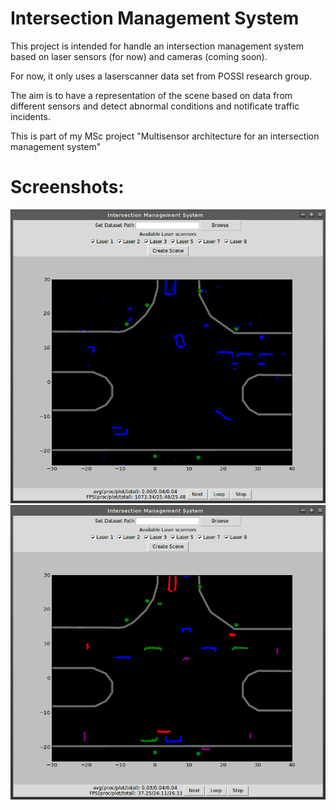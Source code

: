 Intersection Management System
==============================

This project is intended for handle an intersection management system based on laser sensors (for now) and cameras (coming soon).

For now, it only uses a laserscanner data set from POSSI research group.

The aim is to have a representation of the scene based on data from different sensors and detect abnormal conditions and notificate traffic incidents.

This is part of my MSc project "Multisensor architecture for an intersection management system"

Screenshots:
===========

![Main view](screenshots/ims-py_001.png "This is the main view (preprocessing only)")
![Main view](screenshots/ims-py_002.png "This is the main view (Blobs extraction)")
